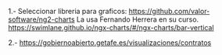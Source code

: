 1.- Seleccionar libreria para graficos:
    https://github.com/valor-software/ng2-charts   La usa Fernando Herrera en su curso.
    https://swimlane.github.io/ngx-charts/#/ngx-charts/bar-vertical

2.- https://gobiernoabierto.getafe.es/visualizaciones/contratos


